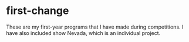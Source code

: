 # first-change
These are my first-year programs that I have made during competitions.
I have also included show Nevada, which is an individual project.
